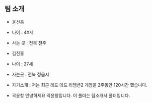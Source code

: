 ## 팀 소개 
- 윤선홍
- 나이 : 4X세
- 사는 곳 : 전북 전주

- 김진홍
- 나이 : 27세
- 사는곳 : 전북 정읍시
- 자기소개 : 저는 최근 레드 데드 리뎀션2 게임을 2주동안 120시간 했습니다.

- 곽윤창
    안녕하세요 곽윤창입니다. 이 폴더는 팀소개서 폴더입니다.

